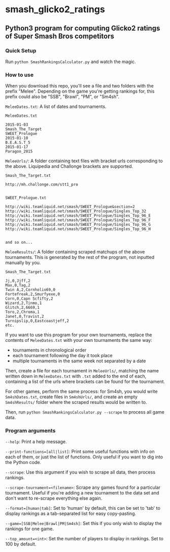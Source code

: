 # smash_glicko2_ratings

## Python3 program for computing Glicko2 ratings of Super Smash Bros competitors

### Quick Setup

Run `python SmashRankingsCalculator.py` and watch the magic.

### How to use

When you download this repo, you'll see a file and two folders with the prefix "Melee". Depending on the game you're getting rankings for, this prefix could also be "SSB", "Brawl", "PM", or "Sm4sh".

`MeleeDates.txt`: A list of dates and tournaments.

    MeleeDates.txt

    2015-01-03
    Smash_The_Target
    SWEET_Prologue
    2015-01-10
    B.E.A.S.T_5
    2015-01-17
    Paragon_2015
    
`MeleeUrls/`: A folder containing text files with bracket urls corresponding to the above. Liquipedia and Challonge brackets are supported.

    Smash_The_Target.txt
    
    http://mh.challonge.com/stt1_pro


    SWEET_Prologue.txt
    
    http://wiki.teamliquid.net/smash/SWEET_Prologue&section=2
    http://wiki.teamliquid.net/smash/SWEET_Prologue/Singles_Top_32
    http://wiki.teamliquid.net/smash/SWEET_Prologue/Singles_Top_96_E
    http://wiki.teamliquid.net/smash/SWEET_Prologue/Singles_Top_96_F
    http://wiki.teamliquid.net/smash/SWEET_Prologue/Singles_Top_96_G
    http://wiki.teamliquid.net/smash/SWEET_Prologue/Singles_Top_96_H

    
    and so on...
    
`MeleeResults/`: A folder containing scraped matchups of the above tournaments. This is generated by the rest of the program, not inputted manually by you.

    Smash_The_Target.txt
    
    Jj,0,Jjff,2
    Max,0,Tag,2
    Twin A,2,Cornholio69,0
    Fortefreak,2,Smurfyexe,0
    Corn,0,Capn Scfifty,2
    Wizard,2,Tinmo,1
    Glitch,2,6669,1
    Toro,2,Chroma,1
    Janet,0,Travist,2
    Turnipslip,0,Eastcoastjeff,2
    etc.
    
If you want to use this program for your own tournaments, replace the contents of `MeleeDates.txt` with your own tournaments the same way:

* tournaments in chronological order
* each tournament following the day it took place
* multiple tournaments in the same week not separated by a date

Then, create a file for each tournament in `MeleeUrls/`, matching the name written down in `MeleeDates.txt` with `.txt` added to the end of each, containing a list of the urls where brackets can be found for the tournament.

For other games, perform the same process: for Sm4sh, you would write `Sm4shDates.txt`, create files in `Sm4shUrls/`, and create an empty `Sm4shResults/` folder where the scraped results would be written to.

Then, run `python SmashRankingsCalculator.py --scrape` to process all game data.

### Program arguments

`--help`: Print a help message.

`--print-functions=[all|list]`: Print some useful functions with info on each of them, or just the list of functions. Only useful if you want to dig into the Python code.

`--scrape`: Use this argument if you wish to scrape all data, then process rankings.

`--scrape-tournament=<filename>`: Scrape any games found for a particular tournament. Useful if you're adding a new tournament to the data set and don't want to re-scrape everything else again.

`--format=[human|tab]`: Set to 'human' by default, this can be set to 'tab' to display rankings as a tab-separated list for easy copy-pasting.

`--game=[SSB|Melee|Brawl|PM|Sm4sh]`: Set this if you only wish to display the rankings for one game.

`--top_amount=<int>`: Set the number of players to display in rankings. Set to 100 by default.
